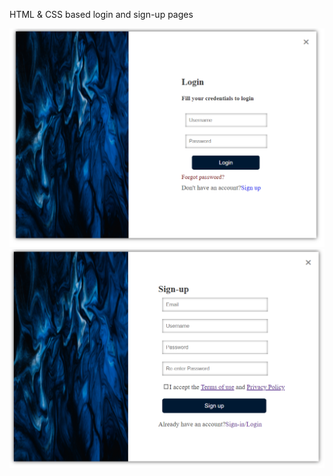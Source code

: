 HTML & CSS based login and sign-up pages  


![alt text](https://github.com/apprenant-jd00/html_login_signup-pages/blob/master/login_demo.png)    
![alt text](https://github.com/apprenant-jd00/html_login_signup-pages/blob/master/sign_up_demo.png)